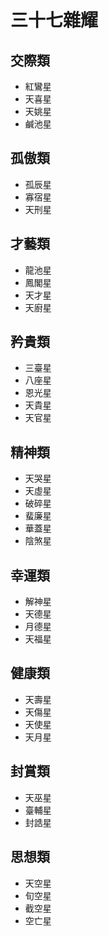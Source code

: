 # 三十七雜耀
## 交際類

- 紅鸞星
- 天喜星
- 天姚星
- 鹹池星
  
## 孤傲類

- 孤辰星
- 寡宿星
- 天刑星

## 才藝類

- 龍池星
- 鳳閣星
- 天才星
- 天廚星

## 矜貴類

- 三臺星
- 八座星
- 恩光星
- 天貴星
- 天官星

## 精神類

- 天哭星
- 天虛星
- 破碎星
- 蜚廉星
- 華蓋星
- 陰煞星

## 幸運類

- 解神星
- 天德星
- 月德星
- 天福星

## 健康類

- 天壽星
- 天傷星
- 天使星
- 天月星

## 封賞類

- 天巫星
- 臺輔星
- 封誥星

## 思想類

- 天空星
- 旬空星
- 截空星
- 空亡星
